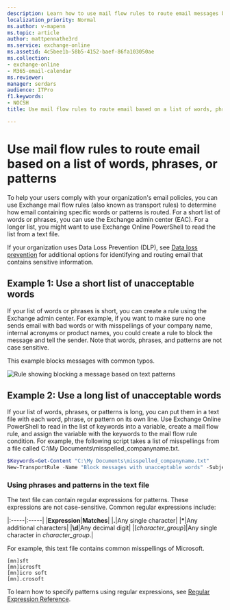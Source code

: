 ```yaml
---
description: Learn how to use mail flow rules to route email messages based on their contents in Exchange Online.
localization_priority: Normal
ms.author: v-mapenn
ms.topic: article
author: mattpennathe3rd
ms.service: exchange-online
ms.assetid: 4c5bee1b-58b5-4152-baef-86fa103050ae
ms.collection: 
- exchange-online
- M365-email-calendar
ms.reviewer: 
manager: serdars
audience: ITPro
f1.keywords:
- NOCSH
title: Use mail flow rules to route email based on a list of words, phrases, or patterns in Exchange Online

---
```


# Use mail flow rules to route email based on a list of words, phrases, or patterns

To help your users comply with your organization's email policies, you can use Exchange mail flow rules (also known as transport rules) to determine how email containing specific words or patterns is routed. For a short list of words or phrases, you can use the Exchange admin center (EAC). For a longer list, you might want to use Exchange Online PowerShell to read the list from a text file.

If your organization uses Data Loss Prevention (DLP), see [Data loss prevention](../../security-and-compliance/data-loss-prevention/data-loss-prevention.md) for additional options for identifying and routing email that contains sensitive information.

## Example 1: Use a short list of unacceptable words

If your list of words or phrases is short, you can create a rule using the Exchange admin center. For example, if you want to make sure no one sends email with bad words or with misspellings of your company name, internal acronyms or product names, you could create a rule to block the message and tell the sender. Note that words, phrases, and patterns are not case sensitive.

This example blocks messages with common typos.

![Rule showing blocking a message based on text patterns](../../media/a8489cbb-be59-4890-ae30-1431703eeb88.png)

## Example 2: Use a long list of unacceptable words

If your list of words, phrases, or patterns is long, you can put them in a text file with each word, phrase, or pattern on its own line. Use Exchange Online PowerShell to read in the list of keywords into a variable, create a mail flow rule, and assign the variable with the keywords to the mail flow rule condition. For example, the following script takes a list of misspellings from a file called C:\My Documents\misspelled_companyname.txt.

```PowerShell
$Keywords=Get-Content "C:\My Documents\misspelled_companyname.txt"
New-TransportRule -Name "Block messages with unacceptable words" -SubjectOrBodyContainsWords $Keywords -SentToScope "NotInOrganization" -RejectMessageReasonText "Do not use internal acronyms, product names, or misspellings in external communications."
```

### Using phrases and patterns in the text file

The text file can contain regular expressions for patterns. These expressions are not case-sensitive. Common regular expressions include:

|:-----|:-----|
|**Expression**|**Matches**|
|**.**|Any single character|
|**\***|Any additional characters|
|**\d**|Any decimal digit|
|[*character_group*]|Any single character in *character_group*.|

For example, this text file contains common misspellings of Microsoft.

```
[mn]sft
[mn]icrosft
[mn]icro soft
[mn].crosoft
```

To learn how to specify patterns using regular expressions, see [Regular Expression Reference](https://docs.microsoft.com/dotnet/standard/base-types/regular-expression-language-quick-reference).
